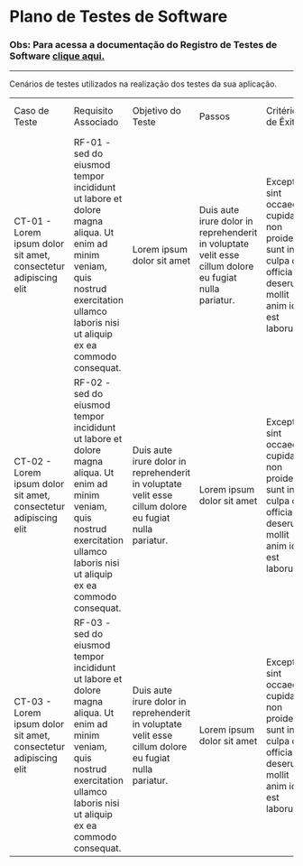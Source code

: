 # Plano de Testes de Software

### Obs: Para acessa a documentação do Registro de Testes de Software [clique aqui.](./09-Registro%20de%20Testes%20de%20Software.md)
---

Cenários de testes utilizados na realização dos testes da sua aplicação.

| | | | | | | | |
|-|-|-|-|-|-|-|-|
|Caso de Teste|Requisito Associado|Objetivo do Teste|Passos|Critérios de Êxito|Resultado Obtido|Cenários de testes|Imagem de Registro
|CT-01 - Lorem ipsum dolor sit amet, consectetur adipiscing elit|RF-01 - sed do eiusmod tempor incididunt ut labore et dolore magna aliqua. Ut enim ad minim veniam, quis nostrud exercitation ullamco laboris nisi ut aliquip ex ea commodo consequat.|Lorem ipsum dolor sit amet|Duis aute irure dolor in reprehenderit in voluptate velit esse cillum dolore eu fugiat nulla pariatur.|Excepteur sint occaecat cupidatat non proident, sunt in culpa qui officia deserunt mollit anim id est laborum.|
|CT-02 - Lorem ipsum dolor sit amet, consectetur adipiscing elit|RF-02 - sed do eiusmod tempor incididunt ut labore et dolore magna aliqua. Ut enim ad minim veniam, quis nostrud exercitation ullamco laboris nisi ut aliquip ex ea commodo consequat.|Duis aute irure dolor in reprehenderit in voluptate velit esse cillum dolore eu fugiat nulla pariatur.|Lorem ipsum dolor sit amet|Excepteur sint occaecat cupidatat non proident, sunt in culpa qui officia deserunt mollit anim id est laborum.|
|CT-03 - Lorem ipsum dolor sit amet, consectetur adipiscing elit|RF-03 - sed do eiusmod tempor incididunt ut labore et dolore magna aliqua. Ut enim ad minim veniam, quis nostrud exercitation ullamco laboris nisi ut aliquip ex ea commodo consequat.|Duis aute irure dolor in reprehenderit in voluptate velit esse cillum dolore eu fugiat nulla pariatur.|Lorem ipsum dolor sit amet|Excepteur sint occaecat cupidatat non proident, sunt in culpa qui officia deserunt mollit anim id est laborum.|